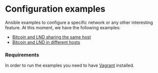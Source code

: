 # Configuration examples

Ansible examples to configure a specific network or any other interesting feature. At this moment, we have the
following examples:

* [Bitcoin and LND sharing the same host](same-host)
* [Bitcoin and LND in different hosts](multi-host)

### Requirements

In order to run the examples you need to have [Vagrant](https://www.vagrantup.com/) installed.
